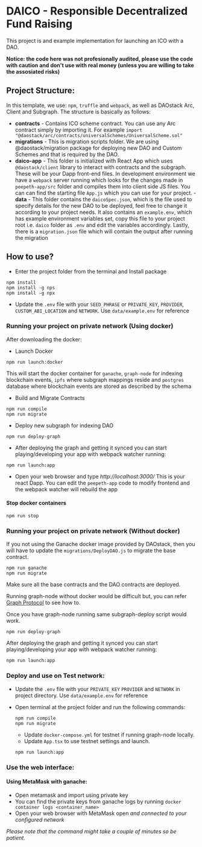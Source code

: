 # DAICO - Responsible Decentralized Fund Raising

This project is and example implementation for launching an ICO with a DAO.

**Notice: the code here was not profesionally audited, please use the code with caution and don't use with real money (unless you are willing to take the assosiated risks)**

## Project Structure:

In this template, we use: `npm`, `truffle` and `webpack`, as well as DAOstack Arc, Client and Subgraph.
The structure is basically as follows:

- **contracts** - Contains ICO scheme contract. You can use any Arc contract simply by importing it. For example `import "@daostack/arc/contracts/universalSchemes/UniversalScheme.sol"`
- **migrations** - This is migration scripts folder. We are using @daostack/migration package for deploying new DAO and Custom Schemes and that is required by the DAO.
- **daico-app** - This folder is initialized with React App which uses `@daostack/client` library to interact with contracts and the subgraph. These will be your Dapp front-end files. In development environment we have a `webpack` server running which looks for the changes made in `peepeth-app/src` folder and compiles them into client side JS files. You can can find the starting file `App.js` which you can use for your project.
-**data** - This folder contains the `daicoSpec.json`, which is the file used to specify details for the new DAO to be deployed, feel free to change it according to your project needs. It also contains an `example.env`, which has example environment variables set, copy this file to your project root i.e. `daico` folder as `.env` and edit the variables accordingly. Lastly, there is a `migration.json` file which will contain the output after running the migration

## How to use?

- Enter the project folder from the terminal and Install package

```
npm install
npm install -g nps
npm install -g npx
```

- Update the `.env` file with your `SEED_PHRASE` or `PRIVATE_KEY`, `PROVIDER`, `CUSTOM_ABI_LOCATION` and `NETWORK`. Use `data/example.env` for reference

### Running your project on private network (Using docker)

After downloading the docker:

- Launch Docker

```
npm run launch:docker
```

  This will start the docker container for `ganache`, `graph-node` for indexing blockchain events, `ipfs` where subgraph mappings reside and `postgres` database where blockchain events are stored as described by the schema

- Build and Migrate Contracts

```
npm run compile
npm run migrate
```

- Deploy new subgraph for indexing DAO

```
npm run deploy-graph
```

- After deploying the graph and getting it synced you can start playing/developing your app with webpack watcher running:

```
npm run launch:app
```

- Open your web browser and type *http://localhost:3000/* This is your react Dapp. You can edit the `peepeth-app` code to modify frontend and the webpack watcher will rebuild the app

#### Stop docker containers

```
npm run stop
```

### Running your project on private network (Without docker)

If you not using the Ganache docker image provided by DAOstack, then you will have to update the `migrations/DeployDAO.js` to migrate the base contract.

  ```
  npm run ganache
  npm run migrate
  ```

Make sure all the base contracts and the DAO contracts are deployed.

Running graph-node without docker would be difficult but, you can refer [Graph Protocol](https://github.com/graphprotocol/graph-node) to see how to.

Once you have graph-node running same subgraph-deploy script would work.

```
npm run deploy-graph
```

After deploying the graph and getting it synced you can start playing/developing your app with webpack watcher running:

```
npm run launch:app
```

### Deploy and use on Test network:

- Update the `.env` file with your `PRIVATE_KEY`  `PROVIDER` and `NETWORK` in project directory. Use `data/example.env` for reference
- Open terminal at the project folder and run the following commands:

  ```
  npm run compile
  npm run migrate
  ```
  
  - Update `docker-compose.yml` for testnet if running graph-node locally.
  - Update `App.tsx` to use testnet settings and launch.

  ```
  npm run launch:app
  ```

### Use the web interface:

#### Using MetaMask with ganache:
  - Open metamask and import using private key
  - You can find the private keys from ganache logs by running `docker container logs <container_name>`
  - Open your web browser with MetaMask open _and connected to your configured network_


_Please note that the command might take a couple of minutes so be patient._

